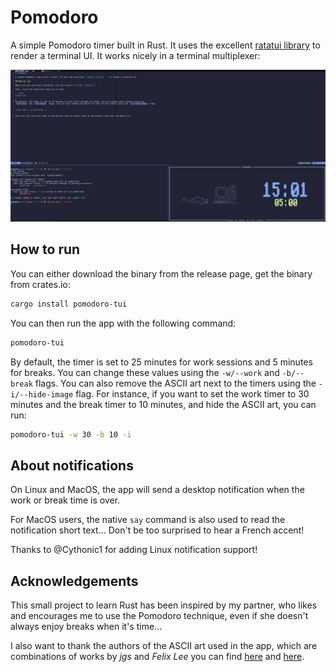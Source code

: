 # Pomodoro

A simple Pomodoro timer built in Rust. It uses the excellent [ratatui library](https://ratatui.rs/) to render a terminal UI.
It works nicely in a terminal multiplexer:

![pomodoro timer in tmux](./doc/pomo_tmux.png)

## How to run

You can either download the binary from the release page, get the binary from crates.io:

```bash
cargo install pomodoro-tui
```

You can then run the app with the following command:

```bash
pomodoro-tui
```

By default, the timer is set to 25 minutes for work sessions and 5 minutes for breaks. You can change these values using the
`-w/--work` and `-b/--break` flags. You can also remove the ASCII art next to the timers using the `-i/--hide-image` flag.
For instance, if you want to set the work timer to 30 minutes and the break timer to 10 minutes, and hide the ASCII art, you can run:

```bash
pomodoro-tui -w 30 -b 10 -i
```

## About notifications

On Linux and MacOS, the app will send a desktop notification when the work or break time is over.

For MacOS users, the native `say` command is also used to read the notification short text... Don't be too surprised to hear a French accent!

Thanks to @Cythonic1 for adding Linux notification support!

## Acknowledgements

This small project to learn Rust has been inspired by my partner, who likes and encourages me to use the Pomodoro technique, even if she doesn't always enjoy breaks when it's time...

I also want to thank the authors of the ASCII art used in the app, which are combinations of works by _jgs_ and _Felix Lee_ you can find [here](https://www.asciiart.eu/computers/computers) and
[here](https://www.asciiart.eu/animals/cats).
